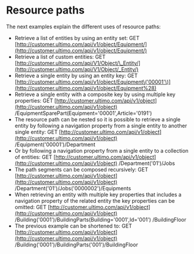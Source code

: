 # Resource paths

The next examples explain the different uses of resource paths:

* Retrieve a list of entities by using an entity set: GET [http://customer.ultimo.com/api/v1/object/Equipment/](http://customer.ultimo.com/api/v1/object/Equipment/)
* Retrieve a list of custom entities: GET [http://customer.ultimo.com/api/V1/Object/\_Entity/](http://customer.ultimo.com/api/V1/Object/_Entity/)
* Retrieve a single entity by using an entity key: GET [http://customer.ultimo.com/api/v1/object/Equipment\('00001'\)](http://customer.ultimo.com/api/v1/object/Equipment%28)
* Retrieve a single entity with a composite key by using multiple key properties: GET [http://customer.ultimo.com/api/v1/object](http://customer.ultimo.com/api/v1/object) /EquipmentSparePart\(Equipment='00001',Article='0191'\)
* The resource path can be nested so it is possible to retrieve a single entity by following a navigation property from a single entity to another single entity: GET [http://customer.ultimo.com/api/v1/object](http://customer.ultimo.com/api/v1/object) /Equipment\('00001'\)/Department
* Or by following a navigation property from a single entity to a collection of entities: GET [http://customer.ultimo.com/api/v1/object](http://customer.ultimo.com/api/v1/object) /Department\('01'\)/Jobs
* The path segments can be composed recursively: GET [http://customer.ultimo.com/api/v1/object](http://customer.ultimo.com/api/v1/object) /Department\('01'\)/Jobs\('0000002'\)/Equipments
* When retrieving an entity with multiple key properties that includes a navigation property of the related entity the key properties can be omitted: GET [http://customer.ultimo.com/api/v1/object](http://customer.ultimo.com/api/v1/object) /Building\('0001'\)/BuildingParts\(Building='0001',Id='001'\) /BuildingFloor
* The previous example can be shortened to: GET [http://customer.ultimo.com/api/v1/object](http://customer.ultimo.com/api/v1/object) /Building\('0001'\)/BuildingParts\('001'\)/BuildingFloor

